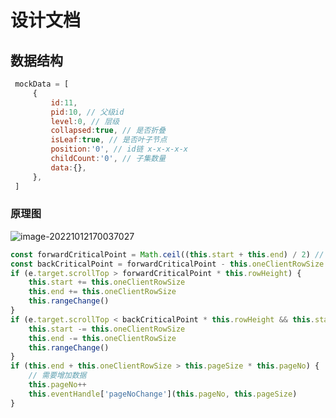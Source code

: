<!--
 * @Author: caiwu
 * @Description: 
 * @CreateDate: 
 * @LastEditor: 
 * @LastEditTime: 2022-10-12 16:14:52
-->
# 设计文档
## 数据结构
```javascript
 mockData = [
     {
         id:11, 
         pid:10, // 父级id
         level:0, // 层级
         collapsed:true, // 是否折叠
         isLeaf:true, // 是否叶子节点
         position:'0', // id链 x-x-x-x-x
         childCount:'0', // 子集数量
         data:{},
     },
 ]
```

### 原理图

![image-20221012170037027](https://cdn.jsdelivr.net/gh/caiwuu/image/image-20221012170037027.png)

```js
const forwardCriticalPoint = Math.ceil((this.start + this.end) / 2) // 指针前进临界点
const backCriticalPoint = forwardCriticalPoint - this.oneClientRowSize // 指针后退临界点
if (e.target.scrollTop > forwardCriticalPoint * this.rowHeight) {
    this.start += this.oneClientRowSize
    this.end += this.oneClientRowSize
    this.rangeChange()
}
if (e.target.scrollTop < backCriticalPoint * this.rowHeight && this.start > 0) {
    this.start -= this.oneClientRowSize
    this.end -= this.oneClientRowSize
    this.rangeChange()
}
if (this.end + this.oneClientRowSize > this.pageSize * this.pageNo) {
    // 需要增加数据
    this.pageNo++
    this.eventHandle['pageNoChange'](this.pageNo, this.pageSize)
}
```

